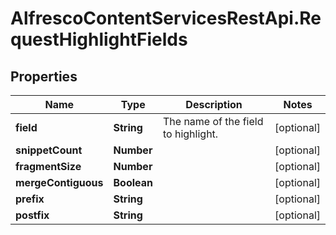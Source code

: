 # AlfrescoContentServicesRestApi.RequestHighlightFields

## Properties
Name | Type | Description | Notes
------------ | ------------- | ------------- | -------------
**field** | **String** | The name of the field to highlight. | [optional] 
**snippetCount** | **Number** |  | [optional] 
**fragmentSize** | **Number** |  | [optional] 
**mergeContiguous** | **Boolean** |  | [optional] 
**prefix** | **String** |  | [optional] 
**postfix** | **String** |  | [optional] 



